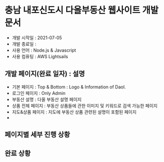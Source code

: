 # 충남 내포신도시 다올부동산 웹사이트 개발문서
- 개발 시작일 : 2021-07-05
- 개발 종료일 : 
- 사용 언어 : Node.js & Javascript
- 사용 컴퓨팅 : AWS Lightsails

## 개발 페이지(완료 일자) : 설명
- 기본 페이지 : Top & Bottom : Logo & Information of Daol.
- 로그인 페이지 : Only Admin
- 부동산 설명 : 다올 부동산 설명 페이지
- 상품 전체 페이지 : 부동산 상품들에 관한 이미지 및 키워드로 검색 가능한 페이지
- 지도&상품 페이지 : 지도에 부동산 상품 관련된 설명이 포함된 페이지
- 
## 페이지별 세부 진행 상황

## 완료 상황
